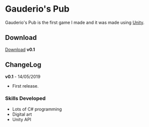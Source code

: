 # Gauderio's Pub

Gauderio's Pub is the first game I made and it was made using [Unity](https://unity.com/ "Unity Website").

## Download

[Download](https://drive.google.com/file/d/1TNdz--0vHBUeLxHwBo5RJP6KhN2jZnIj/view?usp=sharing "Gauderio's Pub Download") **v0.1**

## ChangeLog

**v0.1** - 14/05/2019

* First release.

### Skills Developed

* Lots of C# programming
* Digital art
* Unity API
